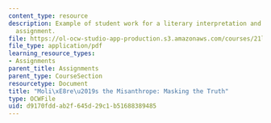 ```yaml
---
content_type: resource
description: Example of student work for a literary interpretation and close analysis
  assignment.
file: https://ol-ocw-studio-app-production.s3.amazonaws.com/courses/21l-002-foundations-of-western-culture-the-making-of-the-modern-world-spring-2010/d9170fddab2f645d29c1b51688389485_MIT21L_002S10_assn03.pdf
file_type: application/pdf
learning_resource_types:
- Assignments
parent_title: Assignments
parent_type: CourseSection
resourcetype: Document
title: "Moli\xE8re\u2019s the Misanthrope: Masking the Truth"
type: OCWFile
uid: d9170fdd-ab2f-645d-29c1-b51688389485
---
```


